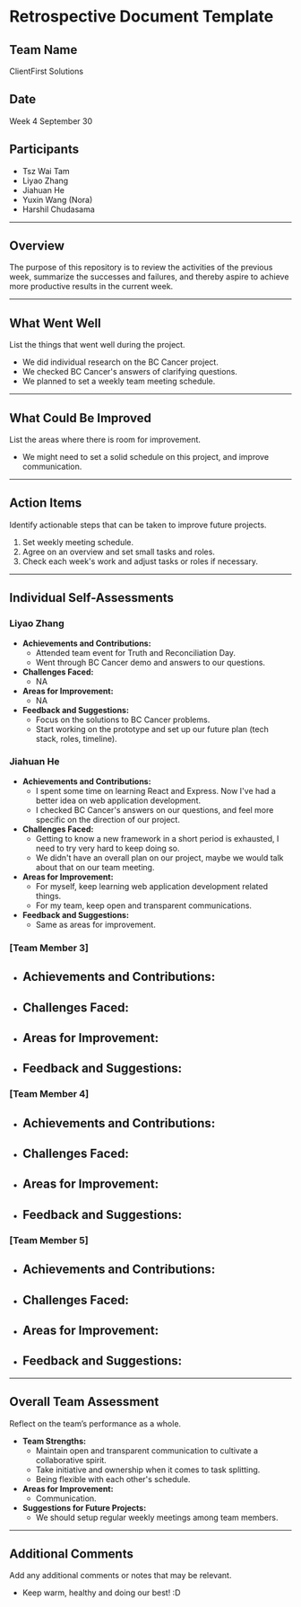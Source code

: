 # Retrospective Document Template

## Team Name
ClientFirst Solutions

## Date
Week 4 September 30

## Participants
- Tsz Wai Tam
- Liyao Zhang
- Jiahuan He
- Yuxin Wang (Nora)
- Harshil Chudasama

---

## Overview
The purpose of this repository is to review the activities of the previous week, summarize the successes and failures, and thereby aspire to achieve more productive results in the current week.

---

## What Went Well
List the things that went well during the project.
- We did individual research on the BC Cancer project.
- We checked BC Cancer's answers of clarifying questions.
- We planned to set a weekly team meeting schedule.

---

## What Could Be Improved
List the areas where there is room for improvement.
- We might need to set a solid schedule on this project, and improve communication.

---

## Action Items
Identify actionable steps that can be taken to improve future projects.
1. Set weekly meeting schedule.
2. Agree on an overview and set small tasks and roles.
3. Check each week's work and adjust tasks or roles if necessary.

---

## Individual Self-Assessments
### Liyao Zhang
- **Achievements and Contributions:**
  - Attended team event for Truth and Reconciliation Day.
  - Went through BC Cancer demo and answers to our questions.
- **Challenges Faced:**
  - NA
- **Areas for Improvement:**
  - NA
- **Feedback and Suggestions:**
  - Focus on the solutions to BC Cancer problems.
  - Start working on the prototype and set up our future plan (tech stack, roles, timeline).

### Jiahuan He
- **Achievements and Contributions:**
  - I spent some time on learning React and Express. Now I've had a better idea on web application development.
  - I checked BC Cancer's answers on our questions, and feel more specific on the direction of our project.
- **Challenges Faced:**
  - Getting to know a new framework in a short period is exhausted, I need to try very hard to keep doing so.
  - We didn't have an overall plan on our project, maybe we would talk about that on our team meeting.
- **Areas for Improvement:**
  - For myself, keep learning web application development related things.
  - For my team, keep open and transparent communications.
- **Feedback and Suggestions:**
  - Same as areas for improvement.

### [Team Member 3]
- **Achievements and Contributions:**
  -
- **Challenges Faced:**
  -
- **Areas for Improvement:**
  -
- **Feedback and Suggestions:**
  -

### [Team Member 4]
- **Achievements and Contributions:**
  -
- **Challenges Faced:**
  -
- **Areas for Improvement:**
  -
- **Feedback and Suggestions:**
  -

### [Team Member 5]
- **Achievements and Contributions:**
  -
- **Challenges Faced:**
  -
- **Areas for Improvement:**
  -
- **Feedback and Suggestions:**
  -

---

## Overall Team Assessment
Reflect on the team’s performance as a whole.
- **Team Strengths:**
  - Maintain open and transparent communication to cultivate a collaborative spirit.
  - Take initiative and ownership when it comes to task splitting.
  - Being flexible with each other's schedule.
- **Areas for Improvement:**
  - Communication.
- **Suggestions for Future Projects:**
  - We should setup regular weekly meetings among team members.

---

## Additional Comments
Add any additional comments or notes that may be relevant.
- Keep warm, healthy and doing our best! :D

